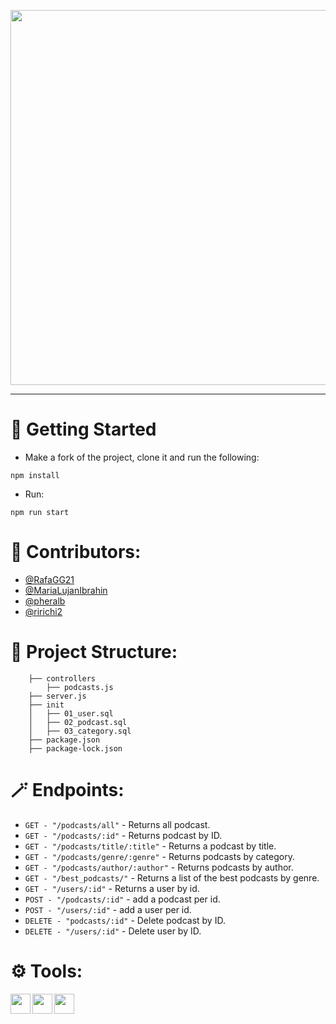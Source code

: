 <p align="center">
  <img src="https://i.imgur.com/RIUSDGi.png" data-canonical-src="https://i.imgur.com/RIUSDGi.png" width="600" />
</p>
<hr />

# 🚀 Getting Started

- Make a fork of the project, clone it and run the following:
```
npm install
```

- Run:
```
npm run start
```

# 📜 Contributors:

- [@RafaGG21](https://github.com/RafaGG21)
- [@MariaLujanIbrahin](https://github.com/MariaLujanIbrahin)
- [@pheralb](https://github.com/pheralb)
- [@ririchi2](https://github.com/ririchi2)

# 📁 Project Structure:

```
    ├── controllers
        ├── podcasts.js
    ├── server.js
    ├── init       
    │   ├── 01_user.sql
    │   ├── 02_podcast.sql
    │   ├── 03_category.sql  
    ├── package.json
    ├── package-lock.json
```

# 🪄 Endpoints:

- ``GET - "/podcasts/all"`` - Returns all podcast.
- ``GET - "/podcasts/:id"`` - Returns podcast by ID.
- ``GET - "/podcasts/title/:title"`` - Returns a podcast by title.
- ``GET - "/podcasts/genre/:genre"`` - Returns podcasts by category.
- ``GET - "/podcasts/author/:author"`` - Returns podcasts by author.
- ``GET - "/best_podcasts/"`` - Returns a list of the best podcasts by genre.
- ``GET - "/users/:id"`` - Returns a user by id.
- ``POST - "/podcasts/:id"`` - add a podcast per id.
- ``POST - "/users/:id"`` - add a user per id.
- ``DELETE - "podcasts/:id"`` - Delete podcast by ID.
- ``DELETE - "/users/:id"`` - Delete user by ID.

# ⚙️ Tools:

<p align="center">
  <img align="left" width="32" height="32" src="https://cdn4.iconfinder.com/data/icons/logos-and-brands/512/233_Node_Js_logo-256.png">
  <img align="left" width="32" height="32" src="https://i.imgur.com/DRfvmbz.png">
  <img align="left" width="32" height="32" src="https://cdn.worldvectorlogo.com/logos/mongodb-icon-1.svg">
</p>
